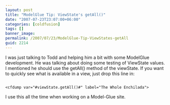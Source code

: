 ```yaml
---
layout: post
title: "ModelGlue Tip: ViewState's getAll()"
date: "2007-07-23T23:07:00+06:00"
categories: [coldfusion]
tags: []
banner_image: 
permalink: /2007/07/23/ModelGlue-Tip-ViewStates-getAll
guid: 2214
---
```


I was just talking to Todd and helping him a bit with some ModelGlue development. He was talking about doing some testing of ViewState values. I mentioned he should use the getAll()  method of the viewState. If you want to quickly see what is available in a view, just drop this line in:

<code>
&lt;cfdump var="#viewState.getAll()#" label="The Whole Enchilada"&gt;
</code>

I use this all the time when working on a Model-Glue site.